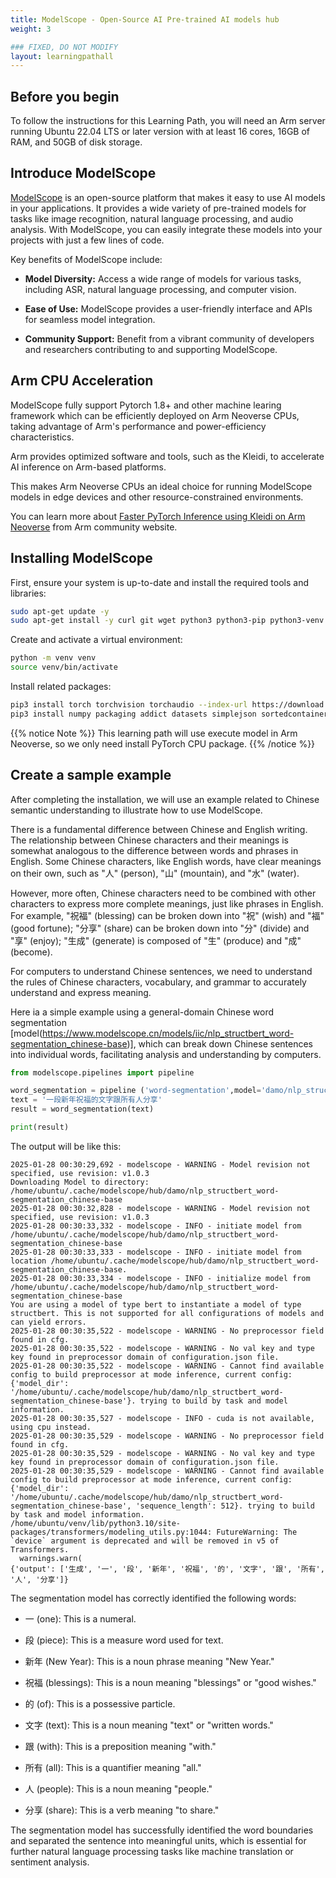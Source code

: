 ```yaml
---
title: ModelScope - Open-Source AI Pre-trained AI models hub
weight: 3

### FIXED, DO NOT MODIFY
layout: learningpathall
---
```


## Before you begin

To follow the instructions for this Learning Path, you will need an Arm server running Ubuntu 22.04 LTS or later version with at least 16 cores, 16GB of RAM, and 50GB of disk storage.

## Introduce ModelScope
[ModelScope](https://github.com/modelscope/modelscope/) is an open-source platform that makes it easy to use AI models in your applications. 
It provides a wide variety of pre-trained models for tasks like image recognition, natural language processing, and audio analysis. With ModelScope, you can easily integrate these models into your projects with just a few lines of code.

Key benefits of ModelScope include:

* **Model Diversity:** 
    Access a wide range of models for various tasks, including ASR, natural language processing, and computer vision.

* **Ease of Use:** 
    ModelScope provides a user-friendly interface and APIs for seamless model integration.

* **Community Support:** 
    Benefit from a vibrant community of developers and researchers contributing to and supporting ModelScope.


## Arm CPU Acceleration
ModelScope fully support Pytorch 1.8+ and other machine learing framework which can be efficiently deployed on Arm Neoverse CPUs, taking advantage of Arm's performance and power-efficiency characteristics. 

Arm provides optimized software and tools, such as the Kleidi, to accelerate AI inference on Arm-based platforms. 

This makes Arm Neoverse CPUs an ideal choice for running ModelScope models in edge devices and other resource-constrained environments.

You can learn more about [Faster PyTorch Inference using Kleidi on Arm Neoverse](https://community.arm.com/arm-community-blogs/b/servers-and-cloud-computing-blog/posts/faster-pytorch-inference-kleidi-arm-neoverse) from Arm community website.


## Installing ModelScope

First, ensure your system is up-to-date and install the required tools and libraries:

```bash
sudo apt-get update -y
sudo apt-get install -y curl git wget python3 python3-pip python3-venv python-is-python3
```

Create and activate a virtual environment:
```bash
python -m venv venv
source venv/bin/activate
```

Install related packages: 
```bash
pip3 install torch torchvision torchaudio --index-url https://download.pytorch.org/whl/cpu
pip3 install numpy packaging addict datasets simplejson sortedcontainers transformers ffmpeg

```
{{% notice Note %}}
This learning path will use execute model in Arm Neoverse, so we only need install PyTorch CPU package.
{{% /notice %}}

## Create a sample example

After completing the installation, we will use an example related to Chinese semantic understanding to illustrate how to use ModelScope.

There is a fundamental difference between Chinese and English writing. The relationship between Chinese characters and their meanings is somewhat analogous to the difference between words and phrases in English. Some Chinese characters, like English words, have clear meanings on their own, such as "人" (person), "山" (mountain), and "水" (water).

However, more often, Chinese characters need to be combined with other characters to express more complete meanings, just like phrases in English. For example, "祝福" (blessing) can be broken down into "祝" (wish) and "福" (good fortune); "分享" (share) can be broken down into "分" (divide) and "享" (enjoy); "生成" (generate) is composed of "生" (produce) and "成" (become).

For computers to understand Chinese sentences, we need to understand the rules of Chinese characters, vocabulary, and grammar to accurately understand and express meaning.

Here ia a simple example using a general-domain Chinese word segmentation [model(https://www.modelscope.cn/models/iic/nlp_structbert_word-segmentation_chinese-base)], which can break down Chinese sentences into individual words, facilitating analysis and understanding by computers.

```python
from modelscope.pipelines import pipeline

word_segmentation = pipeline ('word-segmentation',model='damo/nlp_structbert_word-segmentation_chinese-base')
text = '一段新年祝福的文字跟所有人分享'
result = word_segmentation(text)

print(result)
```

The output will be like this:
```output
2025-01-28 00:30:29,692 - modelscope - WARNING - Model revision not specified, use revision: v1.0.3
Downloading Model to directory: /home/ubuntu/.cache/modelscope/hub/damo/nlp_structbert_word-segmentation_chinese-base
2025-01-28 00:30:32,828 - modelscope - WARNING - Model revision not specified, use revision: v1.0.3
2025-01-28 00:30:33,332 - modelscope - INFO - initiate model from /home/ubuntu/.cache/modelscope/hub/damo/nlp_structbert_word-segmentation_chinese-base
2025-01-28 00:30:33,333 - modelscope - INFO - initiate model from location /home/ubuntu/.cache/modelscope/hub/damo/nlp_structbert_word-segmentation_chinese-base.
2025-01-28 00:30:33,334 - modelscope - INFO - initialize model from /home/ubuntu/.cache/modelscope/hub/damo/nlp_structbert_word-segmentation_chinese-base
You are using a model of type bert to instantiate a model of type structbert. This is not supported for all configurations of models and can yield errors.
2025-01-28 00:30:35,522 - modelscope - WARNING - No preprocessor field found in cfg.
2025-01-28 00:30:35,522 - modelscope - WARNING - No val key and type key found in preprocessor domain of configuration.json file.
2025-01-28 00:30:35,522 - modelscope - WARNING - Cannot find available config to build preprocessor at mode inference, current config: {'model_dir': '/home/ubuntu/.cache/modelscope/hub/damo/nlp_structbert_word-segmentation_chinese-base'}. trying to build by task and model information.
2025-01-28 00:30:35,527 - modelscope - INFO - cuda is not available, using cpu instead.
2025-01-28 00:30:35,529 - modelscope - WARNING - No preprocessor field found in cfg.
2025-01-28 00:30:35,529 - modelscope - WARNING - No val key and type key found in preprocessor domain of configuration.json file.
2025-01-28 00:30:35,529 - modelscope - WARNING - Cannot find available config to build preprocessor at mode inference, current config: {'model_dir': '/home/ubuntu/.cache/modelscope/hub/damo/nlp_structbert_word-segmentation_chinese-base', 'sequence_length': 512}. trying to build by task and model information.
/home/ubuntu/venv/lib/python3.10/site-packages/transformers/modeling_utils.py:1044: FutureWarning: The `device` argument is deprecated and will be removed in v5 of Transformers.
  warnings.warn(
{'output': ['生成', '一', '段', '新年', '祝福', '的', '文字', '跟', '所有', '人', '分享']}
```

The segmentation model has correctly identified the following words:

- 一 (one): This is a numeral.

- 段 (piece): This is a measure word used for text.

- 新年 (New Year): This is a noun phrase meaning "New Year."

- 祝福 (blessings): This is a noun meaning "blessings" or "good wishes."

- 的 (of): This is a possessive particle.

- 文字 (text): This is a noun meaning "text" or "written words."

- 跟 (with): This is a preposition meaning "with."

- 所有 (all): This is a quantifier meaning "all."

- 人 (people): This is a noun meaning "people."

- 分享 (share): This is a verb meaning "to share."


The segmentation model has successfully identified the word boundaries and separated the sentence into meaningful units, which is essential for further natural language processing tasks like machine translation or sentiment analysis.

